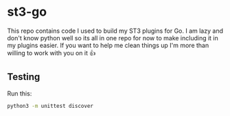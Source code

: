 # st3-go

This repo contains code I used to build my ST3 plugins for Go. I am lazy and don't know python well so its all in one repo for now to make including it in my plugins easier. If you want to help me clean things up I'm more than willing to work with you on it 👍

## Testing

Run this:

```bash
python3 -m unittest discover
```
